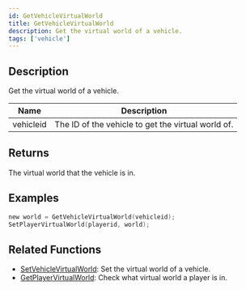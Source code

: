 ```yaml
---
id: GetVehicleVirtualWorld
title: GetVehicleVirtualWorld
description: Get the virtual world of a vehicle.
tags: ['vehicle']
---
```


## Description

Get the virtual world of a vehicle.


| Name | Description |
|------|-------------|
|vehicleid | The ID of the vehicle to get the virtual world of.|


## Returns

The virtual world that the vehicle is in.


## Examples


```c
new world = GetVehicleVirtualWorld(vehicleid);
SetPlayerVirtualWorld(playerid, world);
```


## Related Functions


-  [SetVehicleVirtualWorld](../functions/SetVehicleVirtualWorld.md): Set the virtual world of a vehicle.
-  [GetPlayerVirtualWorld](../functions/GetPlayerVirtualWorld.md): Check what virtual world a player is in.
